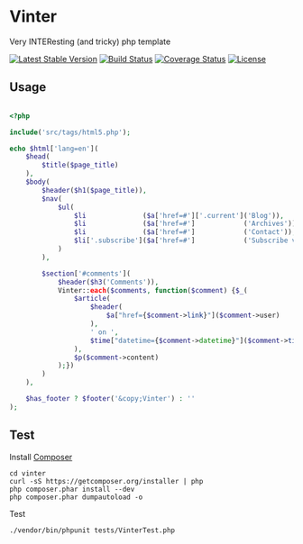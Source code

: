 Vinter
====

Very INTEResting (and tricky) php template

[![Latest Stable Version](https://poser.pugx.org/vinter/vinter/v/stable.png)](https://packagist.org/packages/vinter/vinter)
[![Build Status](https://travis-ci.org/zealotrunner/Vinter.png?branch=master)](https://travis-ci.org/zealotrunner/Vinter)
[![Coverage Status](https://coveralls.io/repos/zealotrunner/Vinter/badge.png?branch=master)](https://coveralls.io/r/zealotrunner/Vinter?branch=master)
[![License](https://poser.pugx.org/vinter/vinter/license.png)](https://packagist.org/packages/vinter/vinter)


Usage
-----

```php

<?php

include('src/tags/html5.php');

echo $html['lang=en'](
    $head(
        $title($page_title)
    ),
    $body(
        $header($h1($page_title)),
        $nav(
            $ul(
                $li              ($a['href=#']['.current']('Blog')),
                $li              ($a['href=#']            ('Archives')),
                $li              ($a['href=#']            ('Contact')),
                $li['.subscribe']($a['href=#']            ('Subscribe via. RSS'))
            )
        ),

        $section['#comments'](
            $header($h3('Comments')),
            Vinter::each($comments, function($comment) {$_(
                $article(
                    $header(
                        $a["href={$comment->link}"]($comment->user)
                    ),
                    ' on ',
                    $time["datetime={$comment->datetime}"]($comment->time)
                ),
                $p($comment->content)
            );})
        )
    ),

    $has_footer ? $footer('&copy;Vinter') : ''
);
```

Test
----

Install [Composer](https://github.com/composer/composer)
```shell
cd vinter
curl -sS https://getcomposer.org/installer | php
php composer.phar install --dev
php composer.phar dumpautoload -o
```

Test
```shell
./vendor/bin/phpunit tests/VinterTest.php
```

